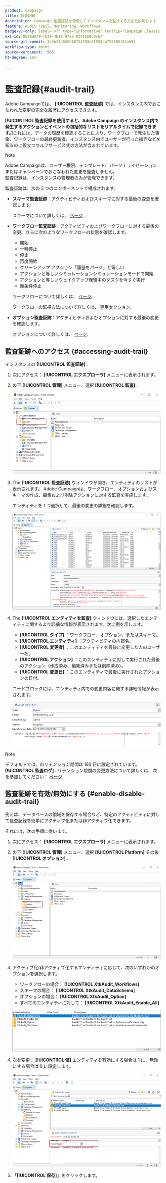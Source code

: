 ```yaml
---
product: campaign
title: 監査記録
description: Campaign 監査証跡を使用してインスタンスを監視する方法を説明します
feature: Audit Trail, Monitoring, Workflows
badge-v7-only: label="v7" type="Informative" tooltip="Campaign Classic v7 にのみ適用されます"
exl-id: 8508d879-fb38-4b1f-9f55-0341bb8d0c67
source-git-commit: 3a9b21d626b60754789c3f594ba798309f62a553
workflow-type: tm+mt
source-wordcount: '505'
ht-degree: 15%

---
```


# 監査記録{#audit-trail}



Adobe Campaignでは、 **[!UICONTROL 監査証跡]** では、インスタンス内でおこなわれた変更の完全な履歴にアクセスできます。

**[!UICONTROL 監査記録を使用すると、Adobe Campaign のインスタンス内で発生するアクションとイベントの包括的なリストをリアルタイムで記録できます。]**&#x200B;これには、データの履歴を確認することにより、ワークフローで発生した事象、ワークフローの最終更新者、インスタンス内でユーザーが行った操作などを知るのに役立つセルフサービス式の方法が含まれています。

>[!NOTE]
>
>Adobe Campaignは、ユーザー権限、テンプレート、パーソナライゼーションまたはキャンペーンでおこなわれた変更を監査しません。\
>監査記録は、インスタンスの管理者のみが管理できます。

監査証跡は、次の 3 つのコンポーネントで構成されます。

* **スキーマ監査証跡**：アクティビティおよびスキーマに対する最後の変更を確認します。

  スキーマについて詳しくは、 [ページ](../../configuration/using/data-schemas.md).

* **ワークフロー監査証跡**：アクティビティおよびワークフローに対する最後の変更、さらに次のようなワークフローの状態を確認します。

   * 開始
   * 一時停止
   * 停止
   * 再度開始
   * クリーンアップ アクション「履歴をパージ」と等しい
   * アクションと等しいシミュレーションシミュレーションモードで開始
   * アクションと等しいウェイクアップ保留中のタスクを今すぐ実行
   * 無条件停止

  ワークフローについて詳しくは、 [ページ](../../workflow/using/about-workflows.md).

  ワークフローの監視方法について詳しくは、 [専用セクション](../../workflow/using/monitoring-workflow-execution.md).

* **オプション監査証跡**：アクティビティおよびオプションに対する最後の変更を確認します。

  オプションについて詳しくは、 [ページ](../../installation/using/configuring-campaign-options.md).

## 監査証跡へのアクセス {#accessing-audit-trail}

インスタンスの **[!UICONTROL 監査証跡]** :

1. 次にアクセス： **[!UICONTROL エクスプローラ]** メニューに表示されます。
1. の下 **[!UICONTROL 管理]** メニュー、選択 **[!UICONTROL 監査]** .

   ![](assets/audit_trail_1.png)

1. The **[!UICONTROL 監査証跡]** ウィンドウが開き、エンティティのリストが表示されます。 Adobe Campaignは、ワークフロー、オプションおよびスキーマの作成、編集および削除アクションに対する監査を実施します。

   エンティティを 1 つ選択して、最後の変更の詳細を確認します。

   ![](assets/audit_trail_2.png)

1. The **[!UICONTROL エンティティを監査]** ウィンドウには、選択したエンティティに関するより詳細な情報が表示されます。次に例を示します。

   * **[!UICONTROL タイプ]** ：ワークフロー、オプション、またはスキーマ。
   * **[!UICONTROL エンティティ]** ：アクティビティの内部名。
   * **[!UICONTROL 変更者]** ：このエンティティを最後に変更した人のユーザー名。
   * **[!UICONTROL アクション]** ：このエンティティに対して実行された最後のアクション（作成済み、編集済みまたは削除済み）。
   * **[!UICONTROL 変更日]** ：このエンティティで最後に実行されたアクションの日付。

   コードブロックには、エンティティ内での変更内容に関する詳細情報が表示されます。

   ![](assets/audit_trail_3.png)

>[!NOTE]
>
>デフォルトでは、のリテンション期間は 180 日に設定されています。 **[!UICONTROL 監査ログ]** . リテンション期間の変更方法について詳しくは、次を参照してください： [ページ](../../production/using/database-cleanup-workflow.md#deployment-wizard).

## 監査証跡を有効/無効にする {#enable-disable-audit-trail}

例えば、データベースの領域を保存する場合など、特定のアクティビティに対して監査記録を簡単にアクティブ化または非アクティブ化できます。

それには、次の手順に従います。

1. 次にアクセス： **[!UICONTROL エクスプローラ]** メニューに表示されます。
1. の下 **[!UICONTROL 管理]** メニュー、選択 **[!UICONTROL Platform]** その後 **[!UICONTROL オプション]** .

   ![](assets/audit_trail_4.png)

1. アクティブ化/非アクティブ化するエンティティに応じて、次のいずれかのオプションを選択します。

   * ワークフローの場合： **[!UICONTROL XtkAudit_Workflows]**
   * スキーマの場合： **[!UICONTROL XtkAudit_DataSchema]**
   * オプションの場合： **[!UICONTROL XtkAudit_Option]**
   * すべてのエンティティに対して： **[!UICONTROL XtkAudit_Enable_All]**

   ![](assets/audit_trail_5.png)

1. 次を変更： **[!UICONTROL 値]** エンティティを有効にする場合は 1 に、無効にする場合は 0 に設定します。

   ![](assets/audit_trail_6.png)

1. 「**[!UICONTROL 保存]**」をクリックします。
